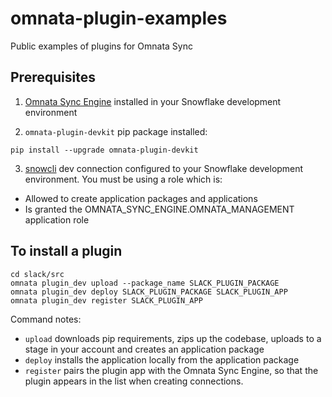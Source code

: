 # omnata-plugin-examples
Public examples of plugins for Omnata Sync

## Prerequisites

1. [Omnata Sync Engine](https://app.snowflake.com/marketplace/listing/GZSUZ59IJT/omnata-omnata-sync-engine) installed in your Snowflake development environment

2. `omnata-plugin-devkit` pip package installed:

```
pip install --upgrade omnata-plugin-devkit
```

3. [snowcli](https://github.com/Snowflake-Labs/snowcli) dev connection configured to your Snowflake development environment. You must be using a role which is:
 - Allowed to create application packages and applications
 - Is granted the OMNATA_SYNC_ENGINE.OMNATA_MANAGEMENT application role



## To install a plugin

```
cd slack/src
omnata plugin_dev upload --package_name SLACK_PLUGIN_PACKAGE
omnata plugin_dev deploy SLACK_PLUGIN_PACKAGE SLACK_PLUGIN_APP
omnata plugin_dev register SLACK_PLUGIN_APP
```

Command notes:
- `upload` downloads pip requirements, zips up the codebase, uploads to a stage in your account and creates an application package
- `deploy` installs the application locally from the application package
- `register` pairs the plugin app with the Omnata Sync Engine, so that the plugin appears in the list when creating connections.

